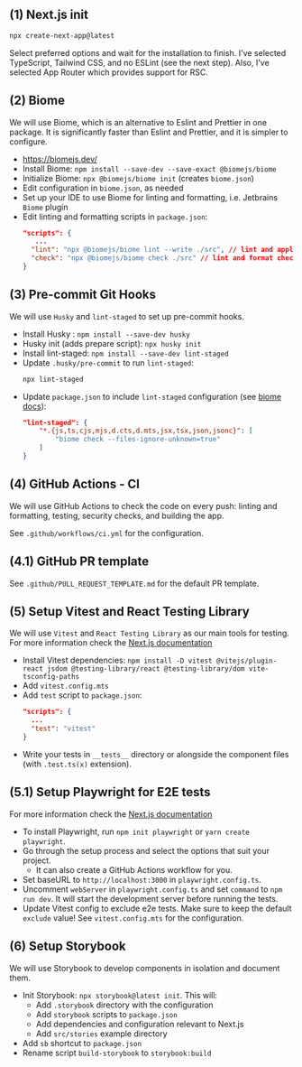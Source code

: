 ## (1) Next.js init

```bash
npx create-next-app@latest
```

Select preferred options and wait for the installation to finish. I've selected
TypeScript, Tailwind CSS, and no ESLint (see the next step). Also, I've selected
App Router which provides support for RSC.

## (2) Biome

We will use Biome, which is an alternative to Eslint and Prettier in one package.
It is significantly faster than Eslint and Prettier, and it is simpler to configure.

- https://biomejs.dev/
- Install Biome: `npm install --save-dev --save-exact @biomejs/biome`
- Initialize Biome: `npx @biomejs/biome init` (creates `biome.json`)
- Edit configuration in `biome.json`, as needed
- Set up your IDE to use Biome for linting and formatting, i.e. Jetbrains `Biome` plugin
- Edit linting and formatting scripts in `package.json`:
  ```json
  "scripts": {
     ...
    "lint": "npx @biomejs/biome lint --write ./src", // lint and apply safe fixes
    "check": "npx @biomejs/biome check ./src" // lint and format check (intended for CI)
  }
  ```

## (3) Pre-commit Git Hooks 

We will use `Husky` and `lint-staged` to set up pre-commit hooks.

- Install Husky : `npm install --save-dev husky`
- Husky init (adds prepare script): `npx husky init`
- Install lint-staged: `npm install --save-dev lint-staged`
- Update `.husky/pre-commit` to run `lint-staged`:
  ```bash
  npx lint-staged
  ```
- Update `package.json` to include `lint-staged` configuration (see [biome docs](https://biomejs.dev/recipes/git-hooks/#lint-staged)):
  ```json
  "lint-staged": {
      "*.{js,ts,cjs,mjs,d.cts,d.mts,jsx,tsx,json,jsonc}": [
          "biome check --files-ignore-unknown=true"
      ]
  }
  ```

## (4) GitHub Actions - CI
We will use GitHub Actions to check the code on every push: linting and formatting,
testing, security checks, and building the app.

See `.github/workflows/ci.yml` for the configuration.

## (4.1) GitHub PR template

See `.github/PULL_REQUEST_TEMPLATE.md` for the default PR template.

## (5) Setup Vitest and React Testing Library

We will use `Vitest` and `React Testing Library` as our main tools for testing.
For more information check the [Next.js documentation](https://nextjs.org/docs/app/building-your-application/testing/vitest)

- Install Vitest dependencies: `npm install -D vitest @vitejs/plugin-react jsdom @testing-library/react @testing-library/dom vite-tsconfig-paths`
- Add `vitest.config.mts`
- Add `test` script to `package.json`:
  ```json
  "scripts": {
    ...
    "test": "vitest"
  }
  ```
- Write your tests in `__tests__` directory or alongside the component files (with `.test.ts(x)` extension).

## (5.1) Setup Playwright for E2E tests
For more information check the [Next.js documentation](https://nextjs.org/docs/app/building-your-application/testing/playwright)

- To install Playwright, run `npm init playwright` or `yarn create playwright`.
- Go through the setup process and select the options that suit your project.
  - It can also create a GitHub Actions workflow for you. 
- Set baseURL to `http://localhost:3000` in `playwright.config.ts`.
- Uncomment `webServer` in `playwright.config.ts` and set `command` to `npm run dev`.
  It will start the development server before running the tests.
- Update Vitest config to exclude e2e tests. Make sure to keep the default `exclude` value!
See `vitest.config.mts` for the configuration.

## (6) Setup Storybook

We will use Storybook to develop components in isolation and document them.

- Init Storybook: `npx storybook@latest init`. This will:
  - Add `.storybook` directory with the configuration
  - Add `storybook` scripts to `package.json`
  - Add dependencies and configuration relevant to Next.js 
  - Add `src/stories` example directory
- Add `sb` shortcut to `package.json`
- Rename script `build-storybook` to `storybook:build`

